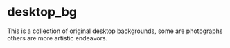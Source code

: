 # desktop_bg
This is a collection of original desktop backgrounds, some are photographs others are more artistic endeavors. 
